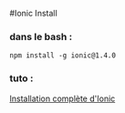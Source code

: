 #Ionic Install

### dans le bash :
```
npm install -g ionic@1.4.0
```

### tuto : 
[Installation complète d'Ionic](https://libraries.io/npm/ionic/1.4.0-alpha.0)
